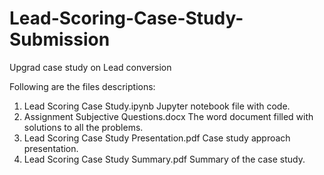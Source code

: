 # Lead-Scoring-Case-Study-Submission
Upgrad case study on Lead conversion

Following are the files descriptions:

1. Lead Scoring Case Study.ipynb
    Jupyter notebook file with code.
2. Assignment Subjective Questions.docx
    The word document filled with solutions to all the problems.
3. Lead Scoring Case Study Presentation.pdf
    Case study approach presentation.
4. Lead Scoring Case Study Summary.pdf
    Summary of the case study.
